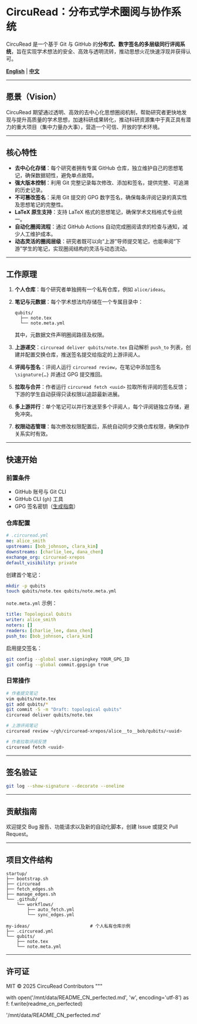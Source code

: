 # CircuRead：分布式学术圈阅与协作系统

CircuRead 是一个基于 Git 与 GitHub 的**分布式、数字签名的多层级同行评阅系统**，旨在实现学术想法的安全、高效与透明流转，推动思想火花快速浮现并获得认可。

[**English**](README.md) | [**中文**](README_CN.md)

---

## 愿景（Vision）

CircuRead 期望通过透明、高效的去中心化思想圈阅机制，帮助研究者更快地发现与提升高质量的学术思想，加速科研成果转化，推动科研资源集中于真正具有潜力的重大项目（集中力量办大事），营造一个可信、开放的学术环境。

---

## 核心特性

* **去中心化存储**：每个研究者拥有专属 GitHub 仓库，独立维护自己的思想笔记，确保数据韧性，避免单点故障。
* **强大版本控制**：利用 Git 完整记录每次修改、添加和签名，提供完整、可追溯的历史记录。
* **不可篡改签名**：采用 Git 提交的 GPG 数字签名，确保每条评阅记录的真实性及思想笔记的完整性。
* **LaTeX 原生支持**：支持 LaTeX 格式的思想笔记，确保学术文档格式专业统一。
* **自动化圈阅流程**：通过 GitHub Actions 自动完成圈阅请求的检查与通知，减少人工维护成本。
* **动态灵活的圈阅层级**：研究者既可以向“上游”导师提交笔记，也能审阅“下游”学生的笔记，实现圈阅结构的灵活与动态流动。

---

## 工作原理

1. **个人仓库**：每个研究者单独拥有一个私有仓库，例如 `alice/ideas`。

2. **笔记与元数据**：每个学术想法均存储在一个专属目录中：

   ```
   qubits/
     ├── note.tex
     └── note.meta.yml
   ```

   其中，元数据文件声明圈阅路径及权限。

3. **上游递交**：`circuread deliver qubits/note.tex` 自动解析 `push_to` 列表，创建并配置交换仓库，推送签名提交给指定的上游评阅人。

4. **评阅与签名**：评阅人运行 `circuread review`，在笔记中添加签名 `\signature{…}` 并通过 GPG 提交推回。

5. **拉取与合并**：作者运行 `circuread fetch <uuid>` 拉取所有评阅的签名反馈；下游的学生自动获得只读权限以追踪最新进展。

6. **多上游并行**：单个笔记可以并行发送至多个评阅人，每个评阅链独立存储，避免冲突。

7. **权限动态管理**：每次修改权限配置后，系统自动同步交换仓库权限，确保协作关系实时有效。

---

## 快速开始

### 前置条件

* GitHub 账号与 Git CLI
* GitHub CLI (`gh`) 工具
* GPG 签名密钥（[生成指南](https://docs.github.com/en/authentication/managing-commit-signature-verification/generating-a-new-gpg-key)）

### 仓库配置

```yaml
# .circuread.yml
me: alice_smith
upstreams: [bob_johnson, clara_kim]
downstreams: [charlie_lee, dana_chen]
exchange_org: circuread-xrepos
default_visibility: private
```

创建首个笔记：

```bash
mkdir -p qubits
touch qubits/note.tex qubits/note.meta.yml
```

`note.meta.yml` 示例：

```yaml
title: Topological Qubits
writer: alice_smith
noters: []
readers: [charlie_lee, dana_chen]
push_to: [bob_johnson, clara_kim]
```

启用提交签名：

```bash
git config --global user.signingkey YOUR_GPG_ID
git config --global commit.gpgsign true
```

### 日常操作

```bash
# 作者提交笔记
vim qubits/note.tex
git add qubits/*
git commit -S -m "Draft: topological qubits"
circuread deliver qubits/note.tex

# 上游评阅笔记
circuread review ~/gh/circuread-xrepos/alice__to__bob/qubits/<uuid>

# 作者拉取评阅反馈
circuread fetch <uuid>
```

---

## 签名验证

```bash
git log --show-signature --decorate --oneline
```

---

## 贡献指南

欢迎提交 Bug 报告、功能请求以及新的自动化脚本，创建 Issue 或提交 Pull Request。

---

## 项目文件结构

```text
startup/
├── bootstrap.sh
├── circuread
├── fetch_edges.sh
├── manage_edges.sh
└── .github/
    └── workflows/
        ├── auto_fetch.yml
        └── sync_edges.yml

my-ideas/                       # 个人私有仓库示例
├── .circuread.yml
└── qubits/
    ├── note.tex
    └── note.meta.yml
```

---

## 许可证

MIT © 2025 CircuRead Contributors
"""

with open('/mnt/data/README\_CN\_perfected.md', 'w', encoding='utf-8') as f:
f.write(readme\_cn\_perfected)

'/mnt/data/README\_CN\_perfected.md'
